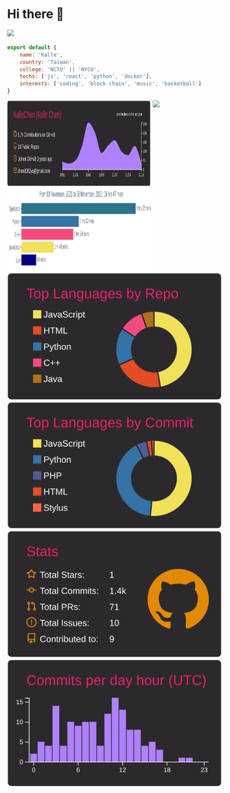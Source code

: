 # Hi there 👋

![](https://komarev.com/ghpvc/?username=kallechen)

```js
export default {
    name: 'Kalle',
    country: 'Taiwan',
    college: 'NCTU' || 'NYCU',
    techs: ['js', 'react', 'python', 'docker'],
    interests: ['coding', 'block chain', 'music', 'basketball']
}
```
<img  width='67%' align='left' height='200' src='./profile-summary-card-output/monokai/0-profile-details.svg'/> 
<img  width='67%' align='left' height='200' src='./images/stat.svg'/>  
<img  width ='30%' src='https://spotify-github-profile.vercel.app/api/view?uid=chen1082yo&cover_image=true&theme=default'>

[![](./profile-summary-card-output/monokai/1-repos-per-language.svg)](https://github.com/vn7n24fzkq/github-profile-summary-cards) [![](./profile-summary-card-output/monokai/2-most-commit-language.svg)](https://github.com/vn7n24fzkq/github-profile-summary-cards)
[![](./profile-summary-card-output/monokai/3-stats.svg)](https://github.com/vn7n24fzkq/github-profile-summary-cards) [![](./profile-summary-card-output/monokai/4-productive-time.svg)](https://github.com/vn7n24fzkq/github-profile-summary-cards)
